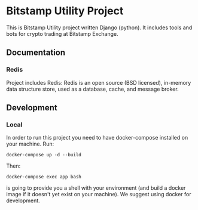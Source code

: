# Bitstamp Utility Project
This is Bitstamp Utility project written Django (python).
It includes tools and bots for crypto trading at Bitstamp Exchange.

## Documentation

### Redis
Project includes Redis: Redis is an open source (BSD licensed), in-memory data structure store, used as a database, cache, and message broker.

## Development

### Local
In order to run this project you need to have docker-compose installed on your machine.
Run:
```
docker-compose up -d --build
```
Then:
```
docker-compose exec app bash
```
is going to provide you a shell with your environment (and build a docker image if it doesn't yet exist on your machine).
We suggest using docker for development.